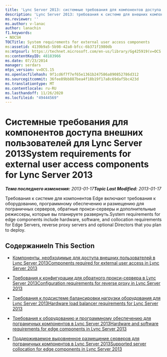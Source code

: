 ```yaml
---
title: 'Lync Server 2013: системные требования для компонентов доступа внешних пользователей'
description: 'Lync Server 2013: требования к системе для внешних компонентов доступа пользователей.'
ms.reviewer: ''
ms.author: v-lanac
author: lanachin
f1.keywords:
- NOCSH
TOCTitle: System requirements for external user access components
ms:assetid: 4139b9a5-5b98-42a8-bfcc-6b371f1980db
ms:mtpsurl: https://technet.microsoft.com/en-us/library/Gg425919(v=OCS.15)
ms:contentKeyID: 48183966
ms.date: 07/23/2014
manager: serdars
mtps_version: v=OCS.15
ms.openlocfilehash: 9f1cd6f7f7ef65e1361b247586a890852786d312
ms.sourcegitcommit: 36fee89bb887bea4f18b19f17a8c69daf5bc423d
ms.translationtype: MT
ms.contentlocale: ru-RU
ms.lasthandoff: 11/26/2020
ms.locfileid: "49444569"
---
```

# <a name="system-requirements-for-external-user-access-components-for-lync-server-2013"></a><span data-ttu-id="886e5-103">Системные требования для компонентов доступа внешних пользователей для Lync Server 2013</span><span class="sxs-lookup"><span data-stu-id="886e5-103">System requirements for external user access components for Lync Server 2013</span></span>

<div data-xmlns="http://www.w3.org/1999/xhtml">

<div class="topic" data-xmlns="http://www.w3.org/1999/xhtml" data-msxsl="urn:schemas-microsoft-com:xslt" data-cs="https://msdn.microsoft.com/">

<div data-asp="https://msdn2.microsoft.com/asp">



</div>

<div id="mainSection">

<div id="mainBody"><span data-ttu-id="886e5-104">

<span> </span></span><span class="sxs-lookup"><span data-stu-id="886e5-104">

<span> </span></span></span>

<span data-ttu-id="886e5-105">_**Тема последнего изменения:** 2013-01-17_</span><span class="sxs-lookup"><span data-stu-id="886e5-105">_**Topic Last Modified:** 2013-01-17_</span></span>

<span data-ttu-id="886e5-106">Требования к системе для компонентов Edge включают требования к оборудованию, программному обеспечению и размещению для пограничных серверов, обратные прокси-серверы и дополнительные режиссеры, которые вы планируете развернуть.</span><span class="sxs-lookup"><span data-stu-id="886e5-106">System requirements for edge components include hardware, software, and collocation requirements for Edge Servers, reverse proxy servers and optional Directors that you plan to deploy.</span></span>

<div>

## <a name="in-this-section"></a><span data-ttu-id="886e5-107">Содержание</span><span class="sxs-lookup"><span data-stu-id="886e5-107">In This Section</span></span>

  - [<span data-ttu-id="886e5-108">Компоненты, необходимые для доступа внешних пользователей в Lync Server 2013</span><span class="sxs-lookup"><span data-stu-id="886e5-108">Components required for external user access in Lync Server 2013</span></span>](lync-server-2013-components-required-for-external-user-access.md)

  - [<span data-ttu-id="886e5-109">Требования к конфигурации для обратного прокси-сервера в Lync Server 2013</span><span class="sxs-lookup"><span data-stu-id="886e5-109">Configuration requirements for reverse proxy in Lync Server 2013</span></span>](lync-server-2013-configuration-requirements-for-reverse-proxy.md)

  - [<span data-ttu-id="886e5-110">Требования к подсистеме балансировки нагрузки оборудования для Lync Server 2013</span><span class="sxs-lookup"><span data-stu-id="886e5-110">Hardware load balancer requirements for Lync Server 2013</span></span>](lync-server-2013-hardware-load-balancer-requirements.md)

  - [<span data-ttu-id="886e5-111">Требования к оборудованию и программному обеспечению для пограничных компонентов в Lync Server 2013</span><span class="sxs-lookup"><span data-stu-id="886e5-111">Hardware and software requirements for edge components in Lync Server 2013</span></span>](lync-server-2013-hardware-and-software-requirements-for-edge-components.md)

  - [<span data-ttu-id="886e5-112">Поддерживаемое выровненное размещение серверов для пограничных компонентов в Lync Server 2013</span><span class="sxs-lookup"><span data-stu-id="886e5-112">Supported server collocation for edge components in Lync Server 2013</span></span>](lync-server-2013-supported-server-collocation-for-edge-components.md)

<span data-ttu-id="886e5-113"></div>

</div>

<span> </span>

</div>

</div>

</span><span class="sxs-lookup"><span data-stu-id="886e5-113"></div>

</div>

<span> </span>

</div>

</div>

</span></span></div>

